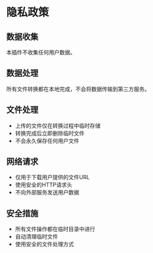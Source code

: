 # 隐私政策

## 数据收集

本插件不收集任何用户数据。

## 数据处理

所有文件转换都在本地完成，不会将数据传输到第三方服务。

## 文件处理

- 上传的文件仅在转换过程中临时存储
- 转换完成后立即删除临时文件
- 不会永久保存任何用户文件

## 网络请求

- 仅用于下载用户提供的文件URL
- 使用安全的HTTP请求头
- 不向外部服务发送用户数据

## 安全措施

- 所有文件操作都在临时目录中进行
- 自动清理临时文件
- 使用安全的文件处理方式 